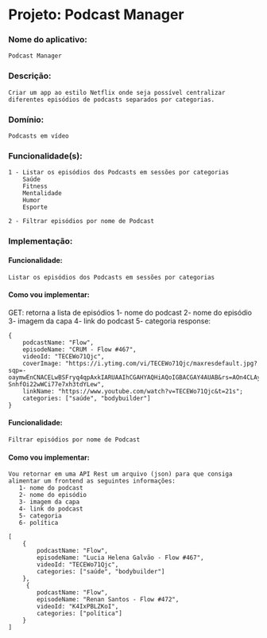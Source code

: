# Projeto: Podcast Manager

### Nome do aplicativo: 
    Podcast Manager

### Descrição: 
    Criar um app ao estilo Netflix onde seja possível centralizar diferentes episódios de podcasts separados por categorias.

### Domínio:
    Podcasts em vídeo

### Funcionalidade(s):

    1 - Listar os episódios dos Podcasts em sessões por categorias
        Saúde
        Fitness
        Mentalidade
        Humor
        Esporte

    2 - Filtrar episódios por nome de Podcast

### Implementação:
#### Funcionalidade: 
    Listar os episódios dos Podcasts em sessões por categorias

#### Como vou implementar:
   GET: retorna a lista de episódios
       1- nome do podcast
       2- nome do episódio
       3- imagem da capa
       4- link do podcast
       5- categoria
    response:
    
    {
        podcastName: "Flow",
        episodeName: "CRUM - Flow #467",
        videoId: "TECEWo71Qjc",
        coverImage: "https://i.ytimg.com/vi/TECEWo71Qjc/maxresdefault.jpg?sqp=-oaymwEnCNACELwBSFryq4qpAxkIARUAAIhCGAHYAQHiAQoIGBACGAY4AUAB&rs=AOn4CLAy-SnhfOi22wWCi77e7xh3tdYLew",
        linkName: "https://www.youtube.com/watch?v=TECEWo71Qjc&t=21s";
        categories: ["saúde", "bodybuilder"]
    }


#### Funcionalidade: 
    Filtrar episódios por nome de Podcast

#### Como vou implementar:
    Vou retornar em uma API Rest um arquivo (json) para que consiga alimentar um frontend as seguintes informações:
       1- nome do podcast
       2- nome do episódio
       3- imagem da capa
       4- link do podcast
       5- categoria
       6- política
 
    [
        {
            podcastName: "Flow",
            episodeName: "Lucia Helena Galvão - Flow #467",
            videoId: "TECEWo71Qjc",
            categories: ["saúde", "bodybuilder"]
        },
         {
            podcastName: "Flow",
            episodeName: "Renan Santos - Flow #472",
            videoId: "K4IxPBLZKoI",
            categories: ["política"]
        }
    ]
 